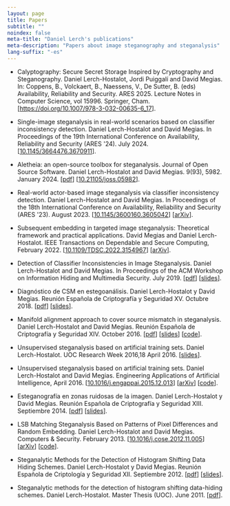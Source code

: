 ```yaml
---
layout: page
title: Papers
subtitle: "" 
noindex: false
meta-title: "Daniel Lerch's publications"
meta-description: "Papers about image steganography and steganalysis"
lang-suffix: "-es"
---
```



- Calyptography: Secure Secret Storage Inspired by Cryptography and Steganography. Daniel Lerch-Hostalot, Jordi Puiggalí and David Megias. In: Coppens, B., Volckaert, B., Naessens, V., De Sutter, B. (eds) Availability, Reliability and Security. ARES 2025. Lecture Notes in Computer Science, vol 15996. Springer, Cham.
[<a href='https://doi.org/10.1007/978-3-032-00635-6_17'>https://doi.org/10.1007/978-3-032-00635-6_17</a>].

- Single-image steganalysis in real-world scenarios based on classifier inconsistency detection. Daniel Lerch-Hostalot and David Megias. In Proceedings of the 19th International Conference on Availability, Reliability and Security (ARES '24). July 2024. [<a href='https://doi.org/10.1145/3664476.3670911'>10.1145/3664476.3670911</a>].

- Aletheia: an open-source toolbox for steganalysis. Journal of Open Source Software. Daniel Lerch-Hostalot and David Megias. 9(93), 5982. January 2024. [<a href="https://www.theoj.org/joss-papers/joss.05982/10.21105.joss.05982.pdf">pdf</a>] [<a href='https://doi.org/10.21105/joss.05982'>10.21105/joss.05982</a>]. 

- Real-world actor-based image steganalysis via classifier inconsistency detection. Daniel Lerch-Hostalot and David Megias. In Proceedings of the 18th International Conference on Availability, Reliability and Security (ARES '23). August 2023. [<a href='https://doi.org/10.1145/3600160.3605042'>10.1145/3600160.3605042</a>] [<a href='https://arxiv.org/abs/2501.04362'>arXiv</a>].

- Subsequent embedding in targeted image steganalysis: Theoretical framework and practical applications. David Megias and Daniel Lerch-Hostalot. IEEE Transactions on Dependable and Secure Computing, February 2022. [<a href='https://ieeexplore.ieee.org/document/9722958'>10.1109/TDSC.2022.3154967</a>] [<a href='https://arxiv.org/abs/2107.13862'>arXiv</a>].

- Detection of Classifier Inconsistencies in Image Steganalysis. Daniel Lerch-Hostalot and David Megias. In Proceedings of the ACM Workshop on Information Hiding and Multimedia Security. July 2019. [<a href='https://github.com/daniellerch/papers/raw/master/dlerch2019.pdf'>pdf</a>] [<a href='https://github.com/daniellerch/papers/raw/master/dlerch2019_slides.pdf'>slides</a>].

- Diagnóstico de CSM en estegoanálisis. Daniel Lerch-Hostalot y David Megias. Reunión Española de Criptografía y Seguridad XV. Octubre 2018.  [<a href="https://github.com/daniellerch/papers/raw/master/dlerch2018.pdf">pdf</a>] [<a href="https://github.com/daniellerch/papers/raw/master/dlerch2018_slides.pdf">slides</a>].

- Manifold alignment approach to cover source mismatch in steganalysis. Daniel Lerch-Hostalot and David Megias. Reunión Española de Criptografía y Seguridad XIV. October 2016. [<a href="https://github.com/daniellerch/papers/raw/master/dlerch2016ma.pdf">pdf</a>] [<a href="https://github.com/daniellerch/papers/raw/master/dlerch2016ma_slides.pdf">slides</a>] [<a href="https://github.com/daniellerch/papers_code">code</a>].

- Unsupervised steganalysis based on artificial training sets. Daniel Lerch-Hostalot. UOC Research Week 2016,18 April 2016. [<a href="https://github.com/daniellerch/papers/raw/master/dlerch_UOCRW2016_showcase.pdf">slides</a>].

- Unsupervised steganalysis based on artificial training sets. Daniel Lerch-Hostalot and David Megias. Engineering Applications of Artificial Intelligence, April 2016. [<a href="http://www.sciencedirect.com/science/article/pii/S0952197616000026">10.1016/j.engappai.2015.12.013</a>] [<a href="https://arxiv.org/abs/1703.00796">arXiv</a>] [<a href="https://github.com/daniellerch/papers_code">code</a>].

- Esteganografía en zonas ruidosas de la imagen. Daniel Lerch-Hostalot y David Megias. Reunión Española de Criptografía y Seguridad XIII. Septiembre 2014. [<a href="https://github.com/daniellerch/papers/raw/master/dlerch2014.pdf">pdf</a>] [<a href="https://github.com/daniellerch/papers/raw/master/dlerchRECSI2014_slides.pdf">slides</a>].

- LSB Matching Steganalysis Based on Patterns of Pixel Differences and Random Embedding. Daniel Lerch-Hostalot and David Megias. Computers & Security. February 2013. [<a href="http://dx.doi.org/10.1016/j.cose.2012.11.005">10.1016/j.cose.2012.11.005</a>] [<a href="https://arxiv.org/abs/1703.00817">arXiv</a>] [<a href="https://github.com/daniellerch/papers_code">code</a>].

- Steganalytic Methods for the Detection of Histogram Shifting Data Hiding Schemes. Daniel Lerch-Hostalot y David Megias. Reunión Española de Criptología y Seguridad XII. Septiembre 2012. [<a href="https://github.com/daniellerch/papers/raw/master/dlerch2012hs.pdf">pdf</a>] [<a href="https://github.com/daniellerch/papers/raw/master/dlerch2012hs_press.pdf">slides</a>].

- Steganalytic methods for the detection of histogram shifting data-hiding schemes. Daniel Lerch-Hostalot. Master Thesis (UOC).  June 2011. [<a href="http://hdl.handle.net/10609/8159">pdf</a>].




